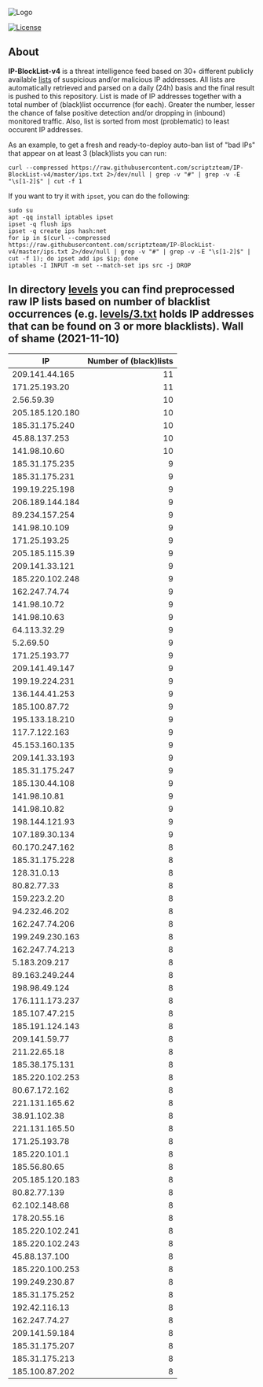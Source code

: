 ![Logo](https://i.imgur.com/PyKLAe7.png)

[![License](https://img.shields.io/badge/license-The_Unlicense-red.svg)](https://unlicense.org/)

About
----

**IP-BlockList-v4** is a threat intelligence feed based on 30+ different publicly available [lists](https://github.com/stamparm/maltrail) of suspicious and/or malicious IP addresses. All lists are automatically retrieved and parsed on a daily (24h) basis and the final result is pushed to this repository. List is made of IP addresses together with a total number of (black)list occurrence (for each). Greater the number, lesser the chance of false positive detection and/or dropping in (inbound) monitored traffic. Also, list is sorted from most (problematic) to least occurent IP addresses.

As an example, to get a fresh and ready-to-deploy auto-ban list of "bad IPs" that appear on at least 3 (black)lists you can run:

```
curl --compressed https://raw.githubusercontent.com/scriptzteam/IP-BlockList-v4/master/ips.txt 2>/dev/null | grep -v "#" | grep -v -E "\s[1-2]$" | cut -f 1
```

If you want to try it with `ipset`, you can do the following:

```
sudo su
apt -qq install iptables ipset
ipset -q flush ips
ipset -q create ips hash:net
for ip in $(curl --compressed https://raw.githubusercontent.com/scriptzteam/IP-BlockList-v4/master/ips.txt 2>/dev/null | grep -v "#" | grep -v -E "\s[1-2]$" | cut -f 1); do ipset add ips $ip; done
iptables -I INPUT -m set --match-set ips src -j DROP
```

In directory [levels](levels) you can find preprocessed raw IP lists based on number of blacklist occurrences (e.g. [levels/3.txt](levels/3.txt) holds IP addresses that can be found on 3 or more blacklists).
Wall of shame (2021-11-10)
----

|IP|Number of (black)lists|
|---|--:|
209.141.44.165|11
171.25.193.20|11
2.56.59.39|10
205.185.120.180|10
185.31.175.240|10
45.88.137.253|10
141.98.10.60|10
185.31.175.235|9
185.31.175.231|9
199.19.225.198|9
206.189.144.184|9
89.234.157.254|9
141.98.10.109|9
171.25.193.25|9
205.185.115.39|9
209.141.33.121|9
185.220.102.248|9
162.247.74.74|9
141.98.10.72|9
141.98.10.63|9
64.113.32.29|9
5.2.69.50|9
171.25.193.77|9
209.141.49.147|9
199.19.224.231|9
136.144.41.253|9
185.100.87.72|9
195.133.18.210|9
117.7.122.163|9
45.153.160.135|9
209.141.33.193|9
185.31.175.247|9
185.130.44.108|9
141.98.10.81|9
141.98.10.82|9
198.144.121.93|9
107.189.30.134|9
60.170.247.162|8
185.31.175.228|8
128.31.0.13|8
80.82.77.33|8
159.223.2.20|8
94.232.46.202|8
162.247.74.206|8
199.249.230.163|8
162.247.74.213|8
5.183.209.217|8
89.163.249.244|8
198.98.49.124|8
176.111.173.237|8
185.107.47.215|8
185.191.124.143|8
209.141.59.77|8
211.22.65.18|8
185.38.175.131|8
185.220.102.253|8
80.67.172.162|8
221.131.165.62|8
38.91.102.38|8
221.131.165.50|8
171.25.193.78|8
185.220.101.1|8
185.56.80.65|8
205.185.120.183|8
80.82.77.139|8
62.102.148.68|8
178.20.55.16|8
185.220.102.241|8
185.220.102.243|8
45.88.137.100|8
185.220.100.253|8
199.249.230.87|8
185.31.175.252|8
192.42.116.13|8
162.247.74.27|8
209.141.59.184|8
185.31.175.207|8
185.31.175.213|8
185.100.87.202|8
